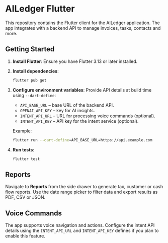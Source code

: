# AILedger Flutter

This repository contains the Flutter client for the AILedger application. The app integrates with a backend API to manage invoices, tasks, contacts and more.

## Getting Started

1. **Install Flutter**: Ensure you have Flutter 3.13 or later installed.
2. **Install dependencies**:
   ```bash
   flutter pub get
   ```
3. **Configure environment variables**:
   Provide API details at build time using `--dart-define`:
   - `API_BASE_URL` – base URL of the backend API.
   - `OPENAI_API_KEY` – key for AI insights.
   - `INTENT_API_URL` – URL for processing voice commands (optional).
   - `INTENT_API_KEY` – API key for the intent service (optional).

   Example:
   ```bash
   flutter run --dart-define=API_BASE_URL=https://api.example.com
   ```
4. **Run tests**:
   ```bash
   flutter test
   ```

## Reports

Navigate to **Reports** from the side drawer to generate tax, customer or cash flow reports. Use the date range picker to filter data and export results as PDF, CSV or JSON.

## Voice Commands

The app supports voice navigation and actions. Configure the intent API details using the `INTENT_API_URL` and `INTENT_API_KEY` defines if you plan to enable this feature.
